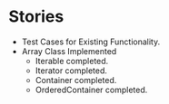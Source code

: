 # Stories

- Test Cases for Existing Functionality.
- Array Class Implemented
    - Iterable completed.
    - Iterator completed.
    - Container completed.
    - OrderedContainer completed.

